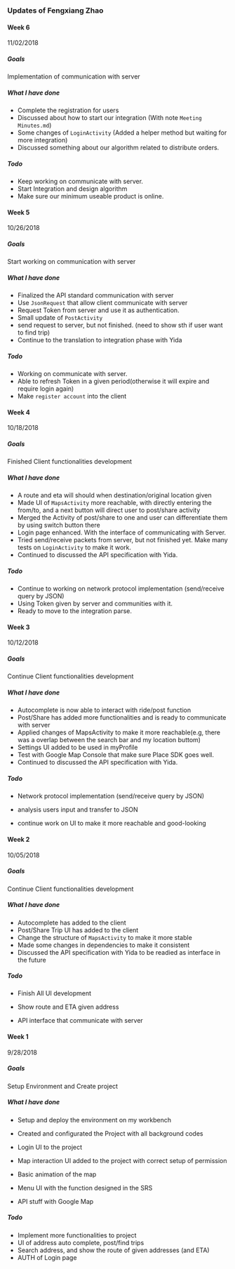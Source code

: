 ### Updates of Fengxiang Zhao 



#### Week 6

11/02/2018

##### Goals

Implementation of communication with server

##### What I have done

- Complete the registration for users
- Discussed about how to start our integration (With note `Meeting Minutes.md`)
- Some changes of `LoginActivity` (Added a helper method but waiting for more integration)
- Discussed something about our algorithm related to distribute orders. 


##### Todo 

- Keep working on communicate with server.
- Start Integration and design algorithm
- Make sure our minimum useable product is online. 





#### Week 5

10/26/2018

##### Goals

Start working on communication with server

##### What I have done

- Finalized the API standard communication with server
- Use `JsonRequest` that allow client communicate with server
- Request Token from server and use it as authentication. 
- Small update of `PostActivity`
- send request to server, but not finished. (need to show sth if user want to find trip)
- Continue to the translation to integration phase with Yida

##### Todo 

- Working on communicate with server.
- Able to refresh Token in a given period(otherwise it will expire and require login again)
- Make `register account` into the client



#### Week 4

10/18/2018

##### Goals

Finished Client functionalities development

##### What I have done

- A route and eta will should when destination/original location given
- Made UI of `MapsActivity` more reachable, with directly entering the from/to, and a next button will direct user to post/share activity 
- Merged the Activity of post/share to one and user can differentiate them by using switch button there
- Login page enhanced. With the interface of communicating with Server.
- Tried send/receive packets from server, but not finished yet. Make many tests on `LoginActivity` to make it work. 
- Continued to discussed the API specification with Yida.

##### Todo 

- Continue to working on network protocol implementation (send/receive query by JSON) 
- Using Token given by server and communities with it. 
- Ready to move to the integration parse.





#### Week 3

10/12/2018

##### Goals

Continue Client functionalities development

##### What I have done

- Autocomplete is now able to interact with ride/post function
- Post/Share has added more functionalities and is ready to communicate with server
- Applied changes of MapsActivity to make it more reachable(e.g, there was a overlap between the search bar and my location buttom)
- Settings UI added to be used in myProfile
- Test with Google Map Console that make sure Place SDK goes well. 
- Continued to discussed the API specification with Yida.

##### Todo 

- Network protocol implementation (send/receive query by JSON) 

- analysis users input and transfer to JSON

- continue work on UI to make it more reachable and good-looking






#### Week 2

10/05/2018

##### Goals

Continue Client functionalities development

##### What I have done

- Autocomplete has added to the client
- Post/Share Trip UI has added to the client
- Change the structure of `MapsActivity` to make it more stable
- Made some changes in dependencies to make it consistent
- Discussed the API specification with Yida to be readied as interface in the future

##### Todo 

- Finish All UI development

- Show route and ETA given address

- API interface that communicate with server 




#### Week 1        

9/28/2018 

##### Goals

Setup Environment and Create project

##### What I have done

- Setup and deploy the environment on my workbench

- Created and configurated the Project with all background codes

- Login UI to the project

- Map interaction UI added to the project with correct setup of permission

- Basic animation of the map

- Menu UI with the function designed in the SRS

- API stuff with Google Map

   



##### Todo

- Implement more functionalities to project
- UI of address auto complete, post/find trips
- Search address, and show the route of given addresses (and ETA)
- AUTH of Login page

